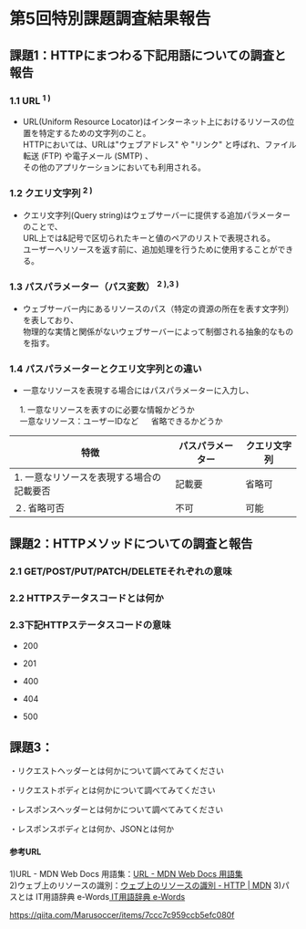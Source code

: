 # 第5回特別課題調査結果報告
## 課題1：HTTPにまつわる下記用語についての調査と報告
### 1.1 URL <sup>1 )</sup>
 * URL(Uniform Resource Locator)はインターネット上におけるリソースの位置を特定するための文字列のこと。  
  HTTPにおいては、URLは"ウェブアドレス" や "リンク" と呼ばれ、ファイル転送 (FTP) や電子メール (SMTP) 、  
  その他のアプリケーションにおいても利用される。

### 1.2 クエリ文字列 <sup>2 )</sup>
 * クエリ文字列(Query string)はウェブサーバーに提供する追加パラメーターのことで、  
 URL上では&記号で区切られたキーと値のペアのリストで表現される。  
 ユーザーへリソースを返す前に、追加処理を行うために使用することができる。
　 
### 1.3 パスパラメーター（パス変数） <sup>2 ),3 )</sup>
 * ウェブサーバー内にあるリソースのパス（特定の資源の所在を表す文字列）を表しており、  
物理的な実情と関係がないウェブサーバーによって制御される抽象的なものを指す。

### 1.4 パスパラメーターとクエリ文字列との違い
 * 一意なリソースを表現する場合にはパスパラメーターに入力し、
 　

　 1. 一意なリソースを表すのに必要な情報かどうか  
　 一意なリソース：ユーザーIDなど
　  省略できるかどうか
　 

| 特徴 | パスパラメーター | クエリ文字列 |
| ------------- | ------------- | ------------ |
| 1. 一意なリソースを表現する場合の記載要否   | 記載要  | 省略可 |
| ２. 省略可否   | 不可  | 可能 |
## 課題2：HTTPメソッドについての調査と報告
### 2.1 GET/POST/PUT/PATCH/DELETEそれぞれの意味

### 2.2 HTTPステータスコードとは何か

### 2.3下記HTTPステータスコードの意味
- 200

- 201

- 400

- 404

- 500

## 課題3： 
・リクエストヘッダーとは何かについて調べてみてください

・リクエストボディとは何かについて調べてみてください

・レスポンスヘッダーとは何かについて調べてみてください

・レスポンスボディとは何か、JSONとは何か


#### 参考URL
1)URL - MDN Web Docs 用語集：[URL - MDN Web Docs 用語集](https://developer.mozilla.org/ja/docs/Glossary/URL)  
2)ウェブ上のリソースの識別：[ウェブ上のリソースの識別 - HTTP | MDN](https://developer.mozilla.org/ja/docs/Web/HTTP/Basics_of_HTTP/Identifying_resources_on_the_Web)
3)パスとは IT用語辞典 e-Words[ IT用語辞典 e-Words](https://e-words.jp/w/%E3%83%91%E3%82%B9.html)

https://qiita.com/Marusoccer/items/7ccc7c959ccb5efc080f
